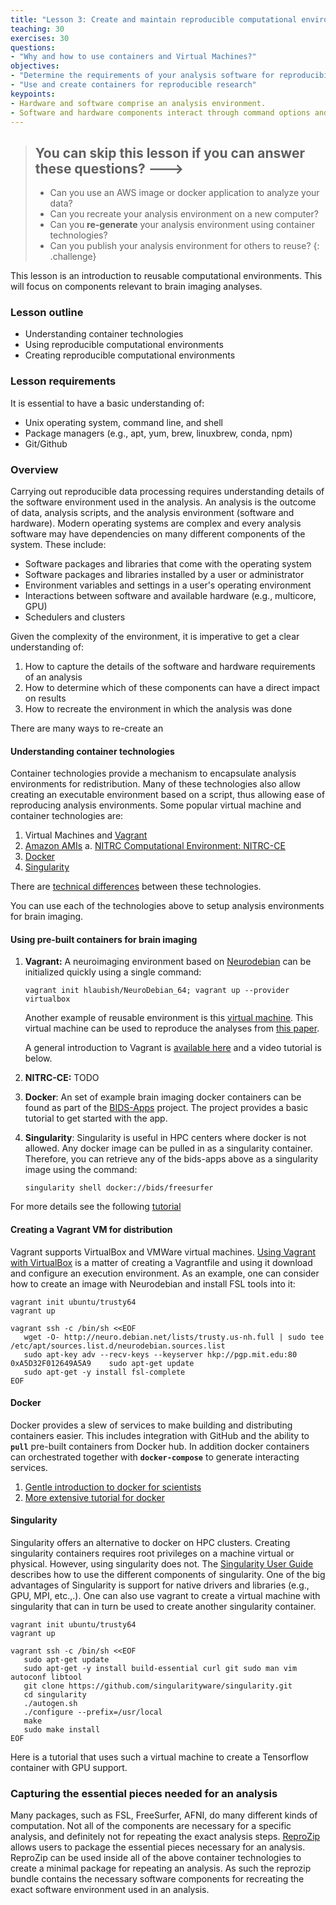 ```yaml
---
title: "Lesson 3: Create and maintain reproducible computational environments"
teaching: 30
exercises: 30
questions:
- "Why and how to use containers and Virtual Machines?"
objectives:
- "Determine the requirements of your analysis software for reproducibility"
- "Use and create containers for reproducible research"
keypoints:
- Hardware and software comprise an analysis environment.
- Software and hardware components interact through command options and environment variables. 
---
```


> ## You can skip this lesson if you can answer these questions? --->
>
> - Can you use an AWS image or docker application to analyze your data?
> - Can you recreate your analysis environment on a new computer?
> - Can you **re-generate** your analysis environment using container technologies?
> - Can you publish your analysis environment for others to reuse?
{: .challenge}

This lesson is an introduction to reusable computational environments. This will
focus on components relevant to brain imaging analyses.

### Lesson outline

- Understanding container technologies
- Using reproducible computational environments
- Creating reproducible computational environments

### Lesson requirements

It is essential to have a basic understanding of:
- Unix operating system, command line, and shell
- Package managers (e.g., apt, yum, brew, linuxbrew, conda, npm)
- Git/Github

###  Overview

Carrying out reproducible data processing requires understanding details of the
software environment used in the analysis. An analysis is the outcome of data,
analysis scripts, and the analysis environment (software and hardware). Modern
operating systems are complex and every analysis software may have dependencies
on many different components of the system. These include:
 
 - Software packages and libraries that come with the operating system
 - Software packages and libraries installed by a user or administrator
 - Environment variables and settings in a user's operating environment
 - Interactions between software and available hardware (e.g., multicore, GPU)
 - Schedulers and clusters
 
Given the complexity of the environment, it is imperative to get a clear 
understanding of:
 1. How to capture the details of the software and hardware requirements of an analysis
 2. How to determine which of these components can have a direct impact on results
 3. How to recreate the environment in which the analysis was done

There are many ways to re-create an

#### Understanding container technologies

Container technologies provide a mechanism to encapsulate analysis environments
for redistribution. Many of these technologies also allow creating an executable
environment based on a script, thus allowing ease of reproducing analysis 
environments. Some popular virtual machine and container technologies are:

  1. Virtual Machines and [Vagrant](https://www.vagrantup.com/)
  2. [Amazon AMIs](http://docs.aws.amazon.com/AWSEC2/latest/UserGuide/AMIs.html#creating-an-ami)
     a. [NITRC Computational Environment: NITRC-CE](http://www.nitrc.org/plugins/mwiki/index.php/nitrc:User_Guide_-_NITRC_Computational_Environment)
  3. [Docker](https://www.docker.com/)
  4. [Singularity](http://singularity.lbl.gov/)

There are [technical differences](https://medium.freecodecamp.com/a-beginner-friendly-introduction-to-containers-vms-and-docker-79a9e3e119b#.kchrpokfz) 
between these technologies.

You can use each of the technologies above to setup analysis environments for 
brain imaging.

#### Using pre-built containers for brain imaging

1. **Vagrant:** A neuroimaging environment based on [Neurodebian](http://neuro.debian.net/) can be initialized quickly 
using a single command: 
   
   ```
   vagrant init hlaubish/NeuroDebian_64; vagrant up --provider virtualbox
   ```
   
   Another example of reusable environment is this [virtual machine](https://s3.amazonaws.com/openfmri/virtual-machines/precise64_neuro.box).
This virtual machine can be used to reproduce the analyses from [this paper](http://www.nature.com/articles/ncomms9885).

   A general introduction to Vagrant is [available here](https://www.vagrantup.com/docs/getting-started/)
and a video tutorial is below. 
<script type="text/javascript" src="https://asciinema.org/a/11428.js" id="asciicast-11428" async></script>

2. **NITRC-CE:** TODO

3. **Docker**: An set of example brain imaging docker containers can be found as
part of the [BIDS-Apps](http://bids-apps.neuroimaging.io/) project. The project
provides a basic tutorial to get started with the app.

4. **Singularity**: Singularity is useful in HPC centers where docker is not 
allowed. Any docker image can be pulled in as a singularity container. Therefore,
you can retrieve any of the bids-apps above as a singularity image using the 
command:

   ```
   singularity shell docker://bids/freesurfer
   ```
   
For more details see the following [tutorial](http://singularity.lbl.gov/singularity-tutorial)

#### Creating a Vagrant VM for distribution
Vagrant supports VirtualBox and VMWare virtual machines. [Using Vagrant with 
VirtualBox](https://www.vagrantup.com/docs/getting-started/) is a matter of 
creating a Vagrantfile and using it download and configure an execution 
environment. As an example, one can consider how to create an image with 
Neurodebian and install FSL tools into it:
   
```
vagrant init ubuntu/trusty64
vagrant up

vagrant ssh -c /bin/sh <<EOF
   wget -O- http://neuro.debian.net/lists/trusty.us-nh.full | sudo tee /etc/apt/sources.list.d/neurodebian.sources.list
   sudo apt-key adv --recv-keys --keyserver hkp://pgp.mit.edu:80 0xA5D32F012649A5A9    sudo apt-get update
   sudo apt-get -y install fsl-complete
EOF
```

#### Docker
Docker provides a slew of services to make building and distributing containers
easier. This includes integration with GitHub and the ability to **`pull`**
pre-built containers from Docker hub. In addition docker containers can 
orchestrated together with **`docker-compose`** to generate interacting services.

1. [Gentle introduction to docker for scientists](https://neurohackweek.github.io/docker-for-scientists/)
2. [More extensive tutorial for docker](https://prakhar.me/docker-curriculum/) 

#### Singularity
Singularity offers an alternative to docker on HPC clusters. Creating singularity
containers requires root privileges on a machine virtual or physical. However,
using singularity does not. The [Singularity User Guide](http://singularity.lbl.gov/user-guide)
describes how to use the different components of singularity. One of the big 
advantages of Singularity is support for native drivers and libraries (e.g., GPU,
MPI, etc.,.). One can also use vagrant to create a virtual machine with singularity that can 
in turn be used to create another singularity container.

```
vagrant init ubuntu/trusty64
vagrant up

vagrant ssh -c /bin/sh <<EOF
   sudo apt-get update
   sudo apt-get -y install build-essential curl git sudo man vim autoconf libtool
   git clone https://github.com/singularityware/singularity.git
   cd singularity
   ./autogen.sh
   ./configure --prefix=/usr/local
   make
   sudo make install
EOF
```

Here is a tutorial that uses such a virtual machine to create a Tensorflow 
container with GPU support. <script type="text/javascript" src="https://asciinema.org/a/100998.js" id="asciicast-100998" async></script>

### Capturing the essential pieces needed for an analysis

Many packages, such as FSL, FreeSurfer, AFNI, do many different kinds of 
computation. Not all of the components are necessary for a specific analysis, 
and definitely not for repeating the exact analysis steps. [ReproZip](https://reprozip.readthedocs.io/en/1.0.x/) 
allows users to package the essential pieces necessary for an analysis. ReproZip
can be used inside all of the above container technologies to create a minimal
package for repeating an analysis. As such the reprozip bundle contains the 
necessary software components for recreating the exact software environment used
in an analysis.
